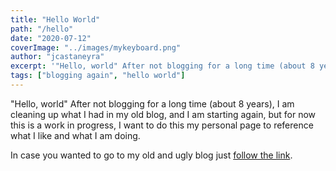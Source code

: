 ```yaml
---
title: "Hello World"
path: "/hello"
date: "2020-07-12"
coverImage: "../images/mykeyboard.png"
author: "jcastaneyra"
excerpt: '"Hello, world" After not blogging for a long time (about 8 years), I am cleaning up what I had in my old blog ...'
tags: ["blogging again", "hello world"]
---
```


"Hello, world" After not blogging for a long time (about 8 years), I am cleaning up what I had in my old blog,
and I am starting again, but for now this is a work in progress, I want to do this my personal page
to reference what I like and what I am doing.

In case you wanted to go to my old and ugly blog just [follow the link](http://old.jcastaneyra.com).
